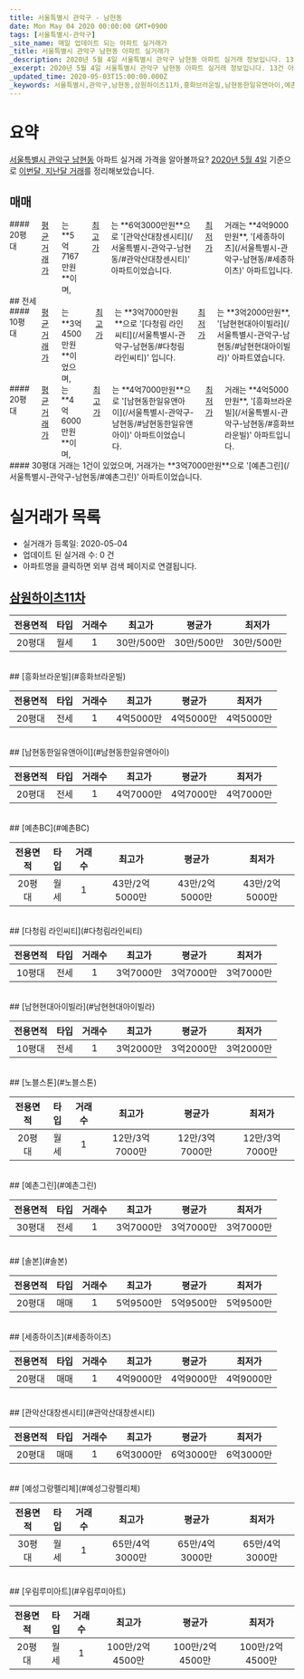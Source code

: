 ```yaml
---
title: 서울특별시 관악구 - 남현동
date: Mon May 04 2020 00:00:00 GMT+0900
tags: [서울특별시-관악구]
_site_name: 매일 업데이트 되는 아파트 실거래가
_title: 서울특별시 관악구 남현동 아파트 실거래가
_description: 2020년 5월 4일 서울특별시 관악구 남현동 아파트 실거래 정보입니다. 13건 아파트 정보가 있습니다.
_excerpt: 2020년 5월 4일 서울특별시 관악구 남현동 아파트 실거래 정보입니다. 13건 아파트 정보가 있습니다.
_updated_time: 2020-05-03T15:00:00.000Z
_keywords: 서울특별시,관악구,남현동,삼원하이츠11차,흥화브라운빌,남현동한일유앤아이,예촌BC,다청림 라인씨티,남현현대아이빌라,노블스톤,예촌그린,솔본,세종하이츠,관악산대창센시티,예성그랑펠리체,우림루미아트
---
```





# 요약
<ins>서울특별시 관악구 남현동</ins> 아파트 실거래 가격을 알아볼까요? <ins>2020년 5월 4일</ins> 기준으로 <ins>이번달, 지난달 거래</ins>를 정리해보았습니다.

## 매매
<div class="container">
<div class="twelve columns" markdown="1">
#### 20평대
<ins>평균 거래가</ins>는 **5억7167만원**이며, <ins>최고가</ins>는 **6억3000만원**으로 '[관악산대창센시티](/서울특별시-관악구-남현동/#관악산대창센시티)' 아파트이었습니다. <ins>최저가</ins> 거래는 **4억9000만원**, '[세종하이츠](/서울특별시-관악구-남현동/#세종하이츠)' 아파트입니다.
</div>
</div>
## 전세
<div class="container">
<div class="six columns" markdown="1">
#### 10평대
<ins>평균 거래가</ins>는 **3억4500만원**이었으며, <ins>최고가</ins>는 **3억7000만원**으로 '[다청림 라인씨티](/서울특별시-관악구-남현동/#다청림라인씨티)' 입니다. <ins>최저가</ins>는 **3억2000만원**, '[남현현대아이빌라](/서울특별시-관악구-남현동/#남현현대아이빌라)' 아파트였습니다.
</div>
<div class="six columns" markdown="1">
#### 20평대
<ins>평균 거래가</ins>는 **4억6000만원**이며, <ins>최고가</ins>는 **4억7000만원**으로 '[남현동한일유앤아이](/서울특별시-관악구-남현동/#남현동한일유앤아이)' 아파트이었습니다. <ins>최저가</ins> 거래는 **4억5000만원**, '[흥화브라운빌](/서울특별시-관악구-남현동/#흥화브라운빌)' 아파트입니다.
</div>
</div>
<div class="container">
<div class="twelve columns" markdown="1">
#### 30평대
거래는 1건이 있었으며, 거래가는 **3억7000만원**으로 '[예촌그린](/서울특별시-관악구-남현동/#예촌그린)' 아파트이었습니다.
</div>
</div>



# 실거래가 목록
- 실거래가 등록일: 2020-05-04
- 업데이트 된 실거래 수: 0 건
- 아파트명을 클릭하면 외부 검색 페이지로 연결됩니다.

## [삼원하이츠11차](#삼원하이츠11차)

|전용면적|타입|거래수|최고가|평균가|최저가|
|:---:|:---:|:---:|:---:|:---:|:---:|
|20평대|<span class="deal-type-3">월세</span>|1|30만/500만|30만/500만|30만/500만|

<br/>
## [흥화브라운빌](#흥화브라운빌)

|전용면적|타입|거래수|최고가|평균가|최저가|
|:---:|:---:|:---:|:---:|:---:|:---:|
|20평대|<span class="deal-type-2">전세</span>|1|4억5000만|4억5000만|4억5000만|

<br/>
## [남현동한일유앤아이](#남현동한일유앤아이)

|전용면적|타입|거래수|최고가|평균가|최저가|
|:---:|:---:|:---:|:---:|:---:|:---:|
|20평대|<span class="deal-type-2">전세</span>|1|4억7000만|4억7000만|4억7000만|

<br/>
## [예촌BC](#예촌BC)

|전용면적|타입|거래수|최고가|평균가|최저가|
|:---:|:---:|:---:|:---:|:---:|:---:|
|20평대|<span class="deal-type-3">월세</span>|1|43만/2억5000만|43만/2억5000만|43만/2억5000만|

<br/>
## [다청림 라인씨티](#다청림라인씨티)

|전용면적|타입|거래수|최고가|평균가|최저가|
|:---:|:---:|:---:|:---:|:---:|:---:|
|10평대|<span class="deal-type-2">전세</span>|1|3억7000만|3억7000만|3억7000만|

<br/>
## [남현현대아이빌라](#남현현대아이빌라)

|전용면적|타입|거래수|최고가|평균가|최저가|
|:---:|:---:|:---:|:---:|:---:|:---:|
|10평대|<span class="deal-type-2">전세</span>|1|3억2000만|3억2000만|3억2000만|

<br/>
## [노블스톤](#노블스톤)

|전용면적|타입|거래수|최고가|평균가|최저가|
|:---:|:---:|:---:|:---:|:---:|:---:|
|20평대|<span class="deal-type-3">월세</span>|1|12만/3억7000만|12만/3억7000만|12만/3억7000만|

<br/>
## [예촌그린](#예촌그린)

|전용면적|타입|거래수|최고가|평균가|최저가|
|:---:|:---:|:---:|:---:|:---:|:---:|
|30평대|<span class="deal-type-2">전세</span>|1|3억7000만|3억7000만|3억7000만|

<br/>
## [솔본](#솔본)

|전용면적|타입|거래수|최고가|평균가|최저가|
|:---:|:---:|:---:|:---:|:---:|:---:|
|20평대|<span class="deal-type-1">매매</span>|1|5억9500만|5억9500만|5억9500만|

<br/>
## [세종하이츠](#세종하이츠)

|전용면적|타입|거래수|최고가|평균가|최저가|
|:---:|:---:|:---:|:---:|:---:|:---:|
|20평대|<span class="deal-type-1">매매</span>|1|4억9000만|4억9000만|4억9000만|

<br/>
## [관악산대창센시티](#관악산대창센시티)

|전용면적|타입|거래수|최고가|평균가|최저가|
|:---:|:---:|:---:|:---:|:---:|:---:|
|20평대|<span class="deal-type-1">매매</span>|1|6억3000만|6억3000만|6억3000만|

<br/>
## [예성그랑펠리체](#예성그랑펠리체)

|전용면적|타입|거래수|최고가|평균가|최저가|
|:---:|:---:|:---:|:---:|:---:|:---:|
|30평대|<span class="deal-type-3">월세</span>|1|65만/4억3000만|65만/4억3000만|65만/4억3000만|

<br/>
## [우림루미아트](#우림루미아트)

|전용면적|타입|거래수|최고가|평균가|최저가|
|:---:|:---:|:---:|:---:|:---:|:---:|
|20평대|<span class="deal-type-3">월세</span>|1|100만/2억4500만|100만/2억4500만|100만/2억4500만|

<br/>



